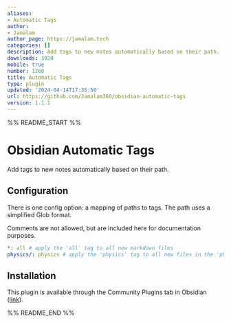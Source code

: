 ```yaml
---
aliases:
- Automatic Tags
author:
- Jamalam
author_page: https://jamalam.tech
categories: []
description: Add tags to new notes automatically based on their path.
downloads: 3920
mobile: true
number: 1260
title: Automatic Tags
type: plugin
updated: '2024-04-14T17:35:50'
url: https://github.com/Jamalam360/obsidian-automatic-tags
version: 1.1.1
---
```


%% README_START %%

# Obsidian Automatic Tags

Add tags to new notes automatically based on their path.

## Configuration

There is one config option: a mapping of paths to tags. The path uses a simplified Glob format.

Comments are not allowed, but are included here for documentation purposes.

```yml
*: all # apply the 'all' tag to all new markdown files
physics/: physics # apply the 'physics' tag to all new files in the 'physics' folder
```

## Installation

This plugin is available through the Community Plugins tab in Obsidian ([link](https://obsidian.md/plugins?id=automatic-tags)).


%% README_END %%